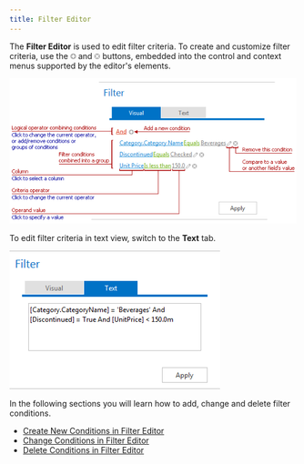 ```yaml
---
title: Filter Editor
---
```

The **Filter Editor** is used to edit filter criteria. To create and customize filter criteria, use the ![ASPxFilterControl-AddConditionButton](../images/Img8915.png) and ![ASPxFilterControl-RemoveConditions](../images/Img8916.png) buttons, embedded into the control and context menus supported by the editor's elements.

![ASPxFilterControl](../images/Img8917.png)

To edit filter criteria in text view, switch to the **Text** tab.

![FilterControl_TextTab](../images/Img11359.png)

In the following sections you will learn how to add, change and delete filter conditions.
* [Create New Conditions in Filter Editor](../../interface-elements-for-web/articles/filter-editor/create-new-conditions-in-filter-editor.md)
* [Change Conditions in Filter Editor](../../interface-elements-for-web/articles/filter-editor/change-conditions-in-filter-editor.md)
* [Delete Conditions in Filter Editor](../../interface-elements-for-web/articles/filter-editor/delete-conditions-in-filter-editor.md)